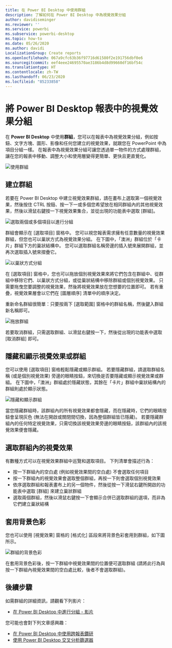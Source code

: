 ```yaml
---
title: 在 Power BI Desktop 中使用群組
description: 了解如何在 Power BI Desktop 中為視覺效果分組
author: davidiseminger
ms.reviewer: ''
ms.service: powerbi
ms.subservice: powerbi-desktop
ms.topic: how-to
ms.date: 05/26/2020
ms.author: davidi
LocalizationGroup: Create reports
ms.openlocfilehash: 067a9cfc63b36f97716d61580f2e191756dbf0e6
ms.sourcegitcommit: eef4eee24695570ae3186b4d8d99660df16bf54c
ms.translationtype: HT
ms.contentlocale: zh-TW
ms.lasthandoff: 06/23/2020
ms.locfileid: "85233858"
---
```

# <a name="group-visuals-in-power-bi-desktop-reports"></a>將 Power BI Desktop 報表中的視覺效果分組
在 **Power BI Desktop** 中使用**群組**，您可以在報表中為視覺效果分組，例如按鈕、文字方塊、圖形、影像和任何您建立的視覺效果，就跟您在 PowerPoint 中為項目分組一樣。 在報表中為視覺效果分組可讓您透過單一物件的方式處理群組，讓在您的報表中移動、調整大小和使用層變得更簡單、更快且更直覺化。

![使用群組](media/desktop-grouping-visuals/grouping-visuals-01.png)


## <a name="creating-groups"></a>建立群組

若要在 Power BI Desktop 中建立視覺效果群組，請在畫布上選取第一個視覺效果，然後按住 CTRL 按鈕、按一下一或多個您希望放在相同群組內的其他視覺效果，然後以滑鼠右鍵按一下視覺效果集合，並從出現的功能表中選取 [群組]。

![選取兩個或多個項目以進行分組](media/desktop-grouping-visuals/grouping-visuals-02.png)

群組會顯示在 [選取項目] 窗格中。 您可以視您報表需求擁有任意數量的視覺效果群組，但您也可以巢狀方式為視覺效果分組。 在下圖中，「澳洲」群組位於「卡片」群組下方的巢狀結構中。 您可以選取群組名稱旁邊的插入號來展開群組，並再次選取插入號來摺疊它。 

![以巢狀方式分組](media/desktop-grouping-visuals/grouping-visuals-03.png)

在 [選取項目] 窗格中，您也可以拖放個別視覺效果來將它們包含在群組中、從群組中移除它們、以巢狀方式分組，或從巢狀結構中移除群組或個別視覺效果。 只需要拖曳您要調整的視覺效果，然後將視覺效果放在您想要的位置即可。 若有重疊，視覺效果層會以它們在 [圖層順序] 清單中的順序決定。

重新命名群組很簡單：只要按兩下 [選取範圍] 窗格中的群組名稱，然後鍵入群組新名稱即可。

![拖放群組](media/desktop-grouping-visuals/grouping-visuals-04.png)

若要取消群組，只需選取群組、以滑鼠右鍵按一下，然後從出現的功能表中選取 [取消群組] 即可。

## <a name="hide-and-show-visuals-or-groups"></a>隱藏和顯示視覺效果或群組

您可以使用 [選取項目] 窗格輕鬆隱藏或顯示群組。 若要隱藏群組，請選取群組名稱 (或是個別視覺效果) 旁邊的眼睛按鈕，來切換是否要隱藏或顯示視覺效果或群組。 在下圖中，「澳洲」群組處於隱藏狀態，其餘在「卡片」群組中巢狀結構內的群組則處於顯示狀態。


![隱藏和顯示群組](media/desktop-grouping-visuals/grouping-visuals-05.png)

當您隱藏群組時，該群組內的所有視覺效果都會隱藏，而在隱藏時，它們的眼睛按鈕會呈現灰色 (無法在開啟或關閉間切換，因為整個群組皆已隱藏)。 若要隱藏群組內的任何特定視覺效果，只需切換該視覺效果旁邊的眼睛按鈕，該群組內的該視覺效果便會隱藏。

## <a name="selecting-visuals-within-a-group"></a>選取群組內的視覺效果

有數種方式可以在視覺效果群組中巡覽和選取項目。 下列清單會描述行為：

* 按一下群組內的空白處 (例如視覺效果間的空白處) 不會選取任何項目
* 按一下群組內的視覺效果會選取整個群組，再按一下則會選取個別視覺效果
* 依序選取群組和報表畫布上的另一個物件，然後從按一下滑鼠右鍵所開啟的功能表中選取 [群組] 來建立巢狀群組
* 選取兩個群組，然後以滑鼠右鍵按一下會顯示合併已選取群組的選項，而非為它們建立巢狀結構

## <a name="apply-background-color"></a>套用背景色彩

您也可以使用 [視覺效果] 窗格的 [格式化] 區段來將背景色彩套用到群組，如下圖所示。 

![群組的背景色彩](media/desktop-grouping-visuals/grouping-visuals-06.png)

在套用背景色彩後，按一下群組中視覺效果間的位置便可選取群組 (請將此行為與按一下群組內視覺效果間的空白處比較，後者不會選取群組)。 


## <a name="next-steps"></a>後續步驟
如需群組的詳細資訊，請觀看下列影片：

* [在 Power BI Desktop 中進行分組 - 影片](https://youtu.be/sf4n7VXoQHY?t=10)

您可能也會對下列文章感興趣：

* [在 Power BI Desktop 中使用跨報表鑽研](desktop-cross-report-drill-through.md)
* [使用 Power BI Desktop 交叉分析篩選器](../visuals/power-bi-visualization-slicers.md)
